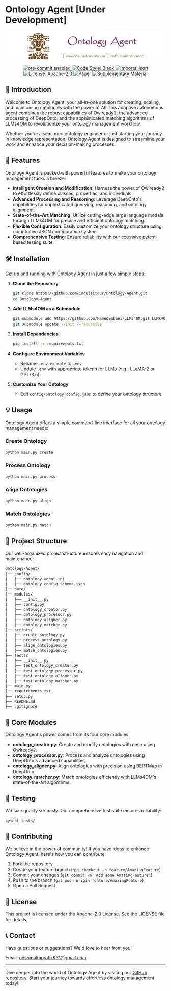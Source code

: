 # Ontology Agent [Under Development]

<p align="center">
  <img src="images/ontoAgent.jpg" alt="Ontology-Agent">
</p>

<p align="center">
  <a href="https://github.com/inquisitour/Ontology-Agent/actions/workflows/pre-commit.yml">
    <img src="https://img.shields.io/badge/pre--commit-enabled-brightgreen" alt="pre-commit enabled">
  </a>
  <a href="https://github.com/inquisitour/Ontology-Agent/actions/workflows/code_style.yml">
    <img src="https://img.shields.io/badge/code%20style-black-000000.svg" alt="Code Style: Black">
  </a>
  <a href="https://github.com/inquisitour/Ontology-Agent/actions/workflows/imports.yml">
    <img src="https://img.shields.io/badge/imports-isort-1c91e6" alt="Imports: isort">
  </a>
  <a href="LICENSE">
    <img src="https://img.shields.io/badge/License-Apache%202.0-blue.svg" alt="License: Apache-2.0">
  </a>
  <a href="https://example.com/paper.pdf">
    <img src="https://img.shields.io/badge/Paper-pdf-red" alt="Paper">
  </a>
  <a href="https://example.com/supplementary_material.pdf">
    <img src="https://img.shields.io/badge/Supplementary%20Material-pdf-black" alt="Supplementary Material">
  </a>
</p>

## 🌟 Introduction

Welcome to Ontology Agent, your all-in-one solution for creating, scaling, and maintaining ontologies with the power of AI! This adaptive autonomous agent combines the robust capabilities of Owlready2, the advanced processing of DeepOnto, and the sophisticated matching algorithms of LLMs4OM to revolutionize your ontology management workflow.

Whether you're a seasoned ontology engineer or just starting your journey in knowledge representation, Ontology Agent is designed to streamline your work and enhance your decision-making processes.

## 🚀 Features

Ontology Agent is packed with powerful features to make your ontology management tasks a breeze:

- **Intelligent Creation and Modification**: Harness the power of Owlready2 to effortlessly define classes, properties, and individuals.
- **Advanced Processing and Reasoning**: Leverage DeepOnto's capabilities for sophisticated querying, reasoning, and ontology alignment.
- **State-of-the-Art Matching**: Utilize cutting-edge large language models through LLMs4OM for precise and efficient ontology matching.
- **Flexible Configuration**: Easily customize your ontology structure using our intuitive JSON configuration system.
- **Comprehensive Testing**: Ensure reliability with our extensive pytest-based testing suite.

## 🛠️ Installation

Get up and running with Ontology Agent in just a few simple steps:

1. **Clone the Repository**
    ```bash
    git clone https://github.com/inquisitour/Ontology-Agent.git
    cd Ontology-Agent
    ```

2. **Add LLMs4OM as a Submodule**
    ```bash
    git submodule add https://github.com/HamedBabaei/LLMs4OM.git LLMs4OM
    git submodule update --init --recursive
    ```

3. **Install Dependencies**
    ```bash
    pip install -r requirements.txt
    ```

4. **Configure Environment Variables**
    - Rename `.env-example` to `.env`
    - Update `.env` with appropriate tokens for LLMs (e.g., LLaMA-2 or GPT-3.5)

5. **Customize Your Ontology**
    - Edit `config/ontology_config.json` to define your ontology structure

## 💡 Usage

Ontology Agent offers a simple command-line interface for all your ontology management needs:

### Create Ontology
```bash
python main.py create
```

### Process Ontology
```bash
python main.py process
```

### Align Ontologies
```bash
python main.py align
```

### Match Ontologies
```bash
python main.py match
```

## 📁 Project Structure

Our well-organized project structure ensures easy navigation and maintenance:

```
Ontology-Agent/
├── config/
│   ├── ontology_agent.ini
│   ├── ontology_config_schema.json
├── data/
├── modules/
│   ├── __init__.py
│   ├── config.py
│   ├── ontology_creator.py
│   ├── ontology_processor.py
│   ├── ontology_aligner.py
│   ├── ontology_matcher.py
├── scripts/
│   ├── create_ontology.py
│   ├── process_ontology.py
│   ├── align_ontologies.py
│   ├── match_ontologies.py
├── tests/
│   ├── __init__.py
│   ├── test_ontology_creator.py
│   ├── test_ontology_processor.py
│   ├── test_ontology_aligner.py
│   ├── test_ontology_matcher.py
├── main.py
├── requirements.txt
├── setup.py
├── README.md
├── .gitignore
```

## 🧠 Core Modules

Ontology Agent's power comes from its four core modules:

- **ontology_creator.py**: Create and modify ontologies with ease using Owlready2.
- **ontology_processor.py**: Process and analyze ontologies using DeepOnto's advanced capabilities.
- **ontology_aligner.py**: Align ontologies with precision using BERTMap in DeepOnto.
- **ontology_matcher.py**: Match ontologies efficiently with LLMs4OM's state-of-the-art algorithms.

## 🧪 Testing

We take quality seriously. Our comprehensive test suite ensures reliability:

```bash
pytest tests/
```

## 🤝 Contributing

We believe in the power of community! If you have ideas to enhance Ontology Agent, here's how you can contribute:

1. Fork the repository
2. Create your feature branch (`git checkout -b feature/AmazingFeature`)
3. Commit your changes (`git commit -m 'Add some AmazingFeature'`)
4. Push to the branch (`git push origin feature/AmazingFeature`)
5. Open a Pull Request

## 📄 License

This project is licensed under the Apache-2.0 License. See the [LICENSE](LICENSE) file for details.

## 📞 Contact

Have questions or suggestions? We'd love to hear from you!

Email: [deshmukhpratik931@gmail.com](mailto:deshmukhpratik931@gmail.com)

---

Dive deeper into the world of Ontology Agent by visiting our [GitHub repository](https://github.com/inquisitour/Ontology-Agent). Start your journey towards effortless ontology management today!
